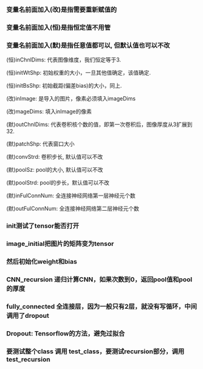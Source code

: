 ### 变量名前面加入(改)是指需要重新赋值的

### 变量名前面加入(恒)是指恒定值不用管

### 变量名前面加入(默)是指任意值都可以, 但默认值也可以不改




(恒)inChnlDims: 代表图像维度，我们恒定等于3.

(恒)initWtShp: 初始权重的大小，一旦其他值确定，该值确定.

(恒)initBsShp: 初始截距(偏差bias)的大小，同上.

(改)inImage: 是导入的图片，像素必须填入imageDims

(改)mageDims: 填入inImage的像素

(默)outChnlDims: 代表卷积核个数的值，即第一次卷积后，图像厚度从3扩展到32.

(默)patchShp: 代表窗口大小

(默)convStrd: 卷积步长, 默认值可以不改

(默)poolSz: pool的大小, 默认值可以不改

(默)poolStrd: pool的步长，默认值可以不改

(默)inFulConnNum: 全连接神经网络第一层神经元个数

(默)outFulConnNum: 全连接神经网络第二层神经元个数


### init测试了tensor能否打开

### image_initial把图片的矩阵变为tensor

### 然后初始化weight和bias


### CNN_recursion 递归计算CNN，如果次数到0，返回pool值和pool的厚度

### fully_connected 全连接层，因为一般只有2层，就没有写循环，中间调用了dropout

### Dropout: Tensorflow的方法，避免过拟合

### 要测试整个class 调用 test_class，要测试recursion部分，调用 test_recursion


